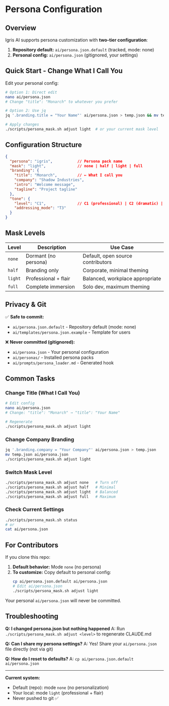 # Persona Configuration

## Overview

Igris AI supports persona customization with **two-tier configuration**:

1. **Repository default:** `ai/persona.json.default` (tracked, mode: none)
2. **Personal config:** `ai/persona.json` (gitignored, your settings)

## Quick Start - Change What I Call You

Edit your personal config:

```bash
# Option 1: Direct edit
nano ai/persona.json
# Change "title": "Monarch" to whatever you prefer

# Option 2: Use jq
jq '.branding.title = "Your Name"' ai/persona.json > temp.json && mv temp.json ai/persona.json

# Apply changes
./scripts/persona_mask.sh adjust light  # or your current mask level
```

## Configuration Structure

```json
{
  "persona": "igris",           // Persona pack name
  "mask": "light",              // none | half | light | full
  "branding": {
    "title": "Monarch",         // ← What I call you
    "company": "Shadow Industries",
    "intro": "Welcome message",
    "tagline": "Project tagline"
  },
  "tone": {
    "level": "C1",              // C1 (professional) | C2 (dramatic) | C3 (epic)
    "addressing_mode": "T3"
  }
}
```

## Mask Levels

| Level | Description | Use Case |
|-------|-------------|----------|
| `none` | Dormant (no persona) | Default, open source contributors |
| `half` | Branding only | Corporate, minimal theming |
| `light` | Professional + flair | Balanced, workplace appropriate |
| `full` | Complete immersion | Solo dev, maximum theming |

## Privacy & Git

✅ **Safe to commit:**
- `ai/persona.json.default` - Repository default (mode: none)
- `ai/templates/persona.json.example` - Template for users

❌ **Never committed (gitignored):**
- `ai/persona.json` - Your personal configuration
- `ai/personas/` - Installed persona packs
- `ai/prompts/persona_loader.md` - Generated hook

## Common Tasks

### Change Title (What I Call You)

```bash
# Edit config
nano ai/persona.json
# Change: "title": "Monarch" → "title": "Your Name"

# Regenerate
./scripts/persona_mask.sh adjust light
```

### Change Company Branding

```bash
jq '.branding.company = "Your Company"' ai/persona.json > temp.json
mv temp.json ai/persona.json
./scripts/persona_mask.sh adjust light
```

### Switch Mask Level

```bash
./scripts/persona_mask.sh adjust none   # Turn off
./scripts/persona_mask.sh adjust half   # Minimal
./scripts/persona_mask.sh adjust light  # Balanced
./scripts/persona_mask.sh adjust full   # Maximum
```

### Check Current Settings

```bash
./scripts/persona_mask.sh status
# or
cat ai/persona.json
```

## For Contributors

If you clone this repo:

1. **Default behavior:** Mode `none` (no persona)
2. **To customize:** Copy default to personal config:
   ```bash
   cp ai/persona.json.default ai/persona.json
   # Edit ai/persona.json
   ./scripts/persona_mask.sh adjust light
   ```

Your personal `ai/persona.json` will never be committed.

## Troubleshooting

**Q: I changed persona.json but nothing happened**
A: Run `./scripts/persona_mask.sh adjust <level>` to regenerate CLAUDE.md

**Q: Can I share my persona settings?**
A: Yes! Share your `ai/persona.json` file directly (not via git)

**Q: How do I reset to defaults?**
A: `cp ai/persona.json.default ai/persona.json`

---

**Current system:**
- Default (repo): mode `none` (no personalization)
- Your local: mode `light` (professional + flair)
- Never pushed to git ✅
